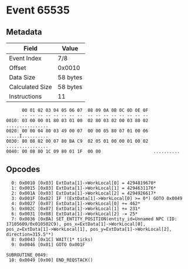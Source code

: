 # Event 65535

## Metadata

| Field           | Value    |
|-----------------|----------|
| Event Index     | 7/8      |
| Offset          | 0x0010   |
| Data Size       | 58 bytes |
| Calculated Size | 58 bytes |
| Instructions    | 11       |

```
      00 01 02 03 04 05 06 07  08 09 0A 0B 0C 0D 0E 0F
      -- -- -- -- -- -- -- --  -- -- -- -- -- -- -- --
0010: 03 00 00 01 80 03 01 00  02 80 03 02 00 03 80 02  ................
0020: 00 00 04 80 03 49 00 07  00 00 05 80 07 01 00 06  .....I..........
0030: 80 08 02 00 07 80 BA C9  02 05 01 00 00 01 00 02  ................
0040: 00 08 80 1C 09 80 01 1F  00 00                    ..........      
```

## Opcodes

```
  0: 0x0010 [0x03] ExtData[1]->WorkLocal[0] = 4294819670*
  1: 0x0015 [0x03] ExtData[1]->WorkLocal[1] = 4294631176*
  2: 0x001A [0x03] ExtData[1]->WorkLocal[2] = 4294926617*
  3: 0x001F [0x02] IF !(ExtData[1]->WorkLocal[0] >= 0*) GOTO 0x0049
  4: 0x0027 [0x07] ExtData[1]->WorkLocal[0] += 462*
  5: 0x002C [0x07] ExtData[1]->WorkLocal[1] += 231*
  6: 0x0031 [0x08] ExtData[1]->WorkLocal[2] -= 25*
  7: 0x0036 [0xBA] SET_ENTITY_POSITION(entity_id=Unnamed NPC (ID: 17105609/0x010502C9), pos_x=ExtData[1]->WorkLocal[0], pos_z=ExtData[1]->WorkLocal[1], pos_y=ExtData[1]->WorkLocal[2], direction=315.5°*)
  8: 0x0043 [0x1C] WAIT(1* ticks)
  9: 0x0046 [0x01] GOTO 0x001F

SUBROUTINE_0049:
 10: 0x0049 [0x00] END_REQSTACK()
```

